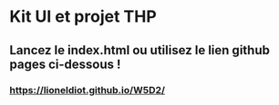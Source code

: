 # Kit UI et projet THP
## Lancez le index.html ou utilisez le lien github pages ci-dessous !
### https://lioneldiot.github.io/W5D2/